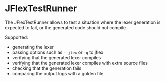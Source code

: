 # JFlexTestRunner

The JFlexTestRunner allows to test a situation where the lexer generation
is expected to fail, or the generated code should not compile.

Supported:
- generating the lexer
- passing options such as `--jlex` or `-q` to jflex
- verifying that the generated lexer compiles
- verifying that the generated lexer compiles with extra source files
- checking that the generation fails
- comparing the output logs with a golden file
